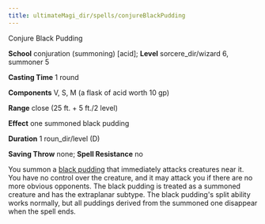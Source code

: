 ```yaml
---
title: ultimateMagi_dir/spells/conjureBlackPudding
---
```

Conjure Black Pudding

**School** conjuration (summoning) [acid]; **Level** sorcere_dir/wizard 6, summoner 5

**Casting Time** 1 round

**Components** V, S, M (a flask of acid worth 10 gp)

**Range** close (25 ft. + 5 ft./2 level)

**Effect** one summoned black pudding

**Duration** 1 roun_dir/level (D)

**Saving Throw** none; **Spell Resistance** no

You summon a [black pudding](monsters/blackPudding#_black-pudding) that immediately attacks creatures near it. You have no control over the creature, and it may attack you if there are no more obvious opponents. The black pudding is treated as a summoned creature and has the extraplanar subtype. The black pudding's split ability works normally, but all puddings derived from the summoned one disappear when the spell ends.

